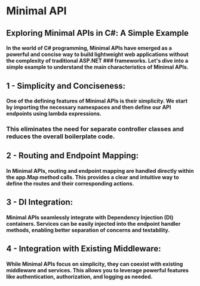 # Minimal API

## Exploring Minimal APIs in C#: A Simple Example

#### In the world of C# programming, Minimal APIs have emerged as a powerful and concise way to build lightweight web applications without the complexity of traditional ASP.NET ### frameworks. Let's dive into a simple example to understand the main characteristics of Minimal APIs.

## 1 - Simplicity and Conciseness: 

#### One of the defining features of Minimal APIs is their simplicity. We start by importing the necessary namespaces and then define our API endpoints using lambda expressions. 
### This eliminates the need for separate controller classes and reduces the overall boilerplate code.

## 2 - Routing and Endpoint Mapping: 

#### In Minimal APIs, routing and endpoint mapping are handled directly within the app.Map method calls. This provides a clear and intuitive way to define the routes and their corresponding actions.

## 3 - DI Integration: 

#### Minimal APIs seamlessly integrate with Dependency Injection (DI) containers. Services can be easily injected into the endpoint handler methods, enabling better separation of concerns and testability.

## 4 - Integration with Existing Middleware: 

#### While Minimal APIs focus on simplicity, they can coexist with existing middleware and services. This allows you to leverage powerful features like authentication, authorization, and logging as needed.


